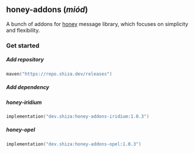 ## honey-addons (*miód*)

A bunch of addons for <a href="https://github.com/rchomczyk-playground/honey">honey</a> message library, which focuses on simplicity and flexibility.

### Get started

##### Add repository

```kotlin
maven("https://repo.shiza.dev/releases")
```

##### Add dependency

##### honey-iridium

```kotlin
implementation("dev.shiza:honey-addons-iridium:1.0.3")
```

##### honey-opel

```kotlin
implementation("dev.shiza:honey-addons-opel:1.0.3")
```